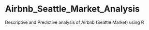 # Airbnb_Seattle_Market_Analysis
Descriptive and Predictive analysis of Airbnb (Seattle Market) using R
